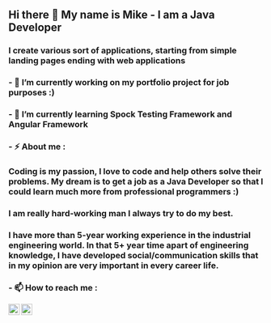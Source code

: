 ## Hi there 👋 My name is Mike - I am a Java Developer

### I create various sort of applications, starting from simple landing pages ending with web applications
### - 🔭 I’m currently working on my portfolio project for job purposes :)
### - 🌱 I’m currently learning Spock Testing Framework and Angular Framework
### - ⚡ About me :

### Coding is my passion, I love to code and help others solve their problems. My dream is to get a job as a Java Developer so that I could learn much more from professional programmers :)
### I am really hard-working man I always try to do my best.
### I have more than 5-year working experience in the industrial engineering world. In that 5+ year time apart of engineering knowledge, I have developed social/communication skills that in my opinion are very important in every career life.

### - 📫 How to reach me :
[<img align="left" alt="Michał Smolorz | LinkedIn" width="22px" src="https://cdn.jsdelivr.net/npm/simple-icons@v3/icons/linkedin.svg" />][linkedin]
[<img align="left" alt="Michał Smolorz | Facebook" width="22px" src="https://cdn.jsdelivr.net/npm/simple-icons@3.4.0/icons/facebook.svg"/>][facebook]

[facebook]: https://www.facebook.com/smihau
[linkedin]: https://www.linkedin.com/in/smolorzmichal/
